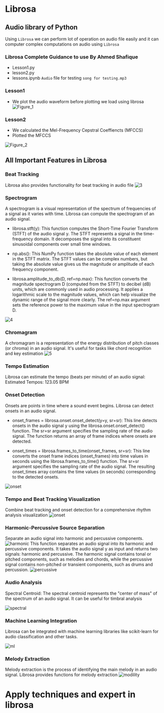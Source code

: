 # Librosa
## Audio library of Python
Using `Librosa` we can perform lot of operation on audio file easily and it can computer complex computations on audio using `Librosa`
### Librosa Complete Guidance to use By Ahmed Shafique
- Lesson1.py
- lesson2.py
- lessons.ipynb
`Audio` file for testing `song for testing.mp3`

### Lesson1
- We plot the audio waveform before plotting we load using librosa
![Figure_1](https://github.com/AhmedShafique313/librosa_python/assets/99950606/b9dc0250-5857-4a52-acf0-762e6a144a7c)

### Lesson2
- We calculated the Mel-Frequency Cepstral Coeffiencts (MFCCS)
- Plotted the MFCCS
  
![Figure_2](https://github.com/AhmedShafique313/librosa_python/assets/99950606/bb8ea548-fa98-40e7-a208-e4eedba83728)

## All Important Features in Librosa
### Beat Tracking
Librosa also provides functionality for beat tracking in audio file
![3](https://github.com/AhmedShafique313/librosa_python/assets/99950606/f9f69824-9ccb-4acf-b1a6-85aa7bc4f661)
### Spectrogram
A spectrogram is a visual representation of the spectrum of frequencies of a signal as it varies with time. Librosa can compute the spectrogram of an audio signal.
- librosa.stft(y): This function computes the Short-Time Fourier Transform (STFT) of the audio signal y. The STFT represents a signal in the time-frequency domain. It decomposes the signal into its constituent sinusoidal components over small time windows.

- np.abs(): This NumPy function takes the absolute value of each element in the STFT matrix. The STFT values can be complex numbers, but taking the absolute value gives us the magnitude or amplitude of each frequency component.

- librosa.amplitude_to_db(D, ref=np.max): This function converts the magnitude spectrogram D (computed from the STFT) to decibel (dB) units, which are commonly used in audio processing. It applies a logarithmic scale to the magnitude values, which can help visualize the dynamic range of the signal more clearly. The ref=np.max argument sets the reference power to the maximum value in the input spectrogram D.

![4](https://github.com/AhmedShafique313/librosa_python/assets/99950606/b42037fe-d735-4a59-a9d9-69fcaaec26b0)
### Chromagram
A chromagram is a representation of the energy distribution of pitch classes (or chroma) in an audio signal. It's useful for tasks like chord recognition and key estimation
![5](https://github.com/AhmedShafique313/librosa_python/assets/99950606/d98b8589-4729-41d8-84df-2a26d23f8f9f)
### Tempo Estimation
Librosa can estimate the tempo (beats per minute) of an audio signal: Estimated Tempos: 123.05 BPM

### Onset Detection
Onsets are points in time where a sound event begins. Librosa can detect onsets in an audio signal.
- onset_frames = librosa.onset.onset_detect(y=y, sr=sr): This line detects onsets in the audio signal y using the librosa.onset.onset_detect() function. The sr=sr argument specifies the sampling rate of the audio signal. The function returns an array of frame indices where onsets are detected.

- onset_times = librosa.frames_to_time(onset_frames, sr=sr): This line converts the onset frame indices (onset_frames) into time values in seconds using the librosa.frames_to_time() function. The sr=sr argument specifies the sampling rate of the audio signal. The resulting onset_times array contains the time values (in seconds) corresponding to the detected onsets.

![onset](https://github.com/AhmedShafique313/librosa_python/assets/99950606/cb93a0bf-cd34-4ee4-a0c2-de73d13c3fc9)
### Tempo and Beat Tracking Visualization
Combine beat tracking and onset detection for a comprehensive rhythm analysis visualization
![onset](https://github.com/AhmedShafique313/librosa_python/assets/99950606/cb93a0bf-cd34-4ee4-a0c2-de73d13c3fc9)
### Harmonic-Percussive Source Separation
Separate an audio signal into harmonic and percussive components. 
![harmonic](https://github.com/AhmedShafique313/librosa_python/assets/99950606/e4479cb0-b8fe-4a33-8a20-ef9228dd4889)
This function separates an audio signal into its harmonic and percussive components. It takes the audio signal y as input and returns two signals: harmonic and percussive. The harmonic signal contains tonal or pitched components, such as melodies and chords, while the percussive signal contains non-pitched or transient components, such as drums and percussion.
![percussive](https://github.com/AhmedShafique313/librosa_python/assets/99950606/93191bd2-a1cc-444f-95ef-7583267bfb88)

### Audio Analysis
Spectral Centroid:
The spectral centroid represents the "center of mass" of the spectrum of an audio signal. It can be useful for timbral analysis

![spectral](https://github.com/AhmedShafique313/librosa_python/assets/99950606/f5ac0875-0cf4-4090-8124-b9ef6b4ab790)
### Machine Learning Integration
Librosa can be integrated with machine learning libraries like scikit-learn for audio classification and other tasks.

![ml](https://github.com/AhmedShafique313/librosa_python/assets/99950606/03d8ea13-853b-4edf-8ae4-d8ca591511a2)

### Melody Extraction
Melody extraction is the process of identifying the main melody in an audio signal. Librosa provides functions for melody extraction
![modility](https://github.com/AhmedShafique313/librosa_python/assets/99950606/5208c947-8bf8-4876-a39e-15955e2f33d9)

# Apply techniques and expert in librosa